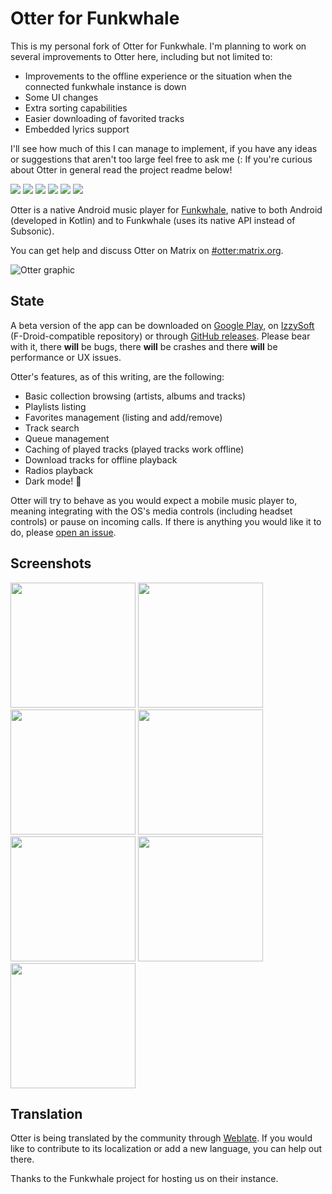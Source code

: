 # Otter for Funkwhale
This is my personal fork of Otter for Funkwhale. I'm planning to work on several improvements to Otter here, including but not limited to:
* Improvements to the offline experience or the situation when the connected funkwhale instance is down
* Some UI changes
* Extra sorting capabilities
* Easier downloading of favorited tracks
* Embedded lyrics support

I'll see how much of this I can manage to implement, if you have any ideas or suggestions that aren't too large feel free to ask me (: If you're curious about Otter in general read the project readme below!

![](https://img.shields.io/github/license/apognu/otter?style=flat-square)
[![](https://img.shields.io/github/workflow/status/apognu/otter/Continuous%20develop%20build?label=develop&style=flat-square)](https://github.com/apognu/otter/actions?query=workflow%3A%22Continuous+develop+build%22)
[![](https://img.shields.io/badge/Play%20Store-otter-informational?style=flat-square)](https://play.google.com/store/apps/details?id=com.github.apognu.otter)
[![](https://img.shields.io/badge/IzzySoft-otter-informational?style=flat-square)](https://apt.izzysoft.de/fdroid/index/apk/com.github.apognu.otter)
[![](https://img.shields.io/badge/APK-otter-informational?style=flat-square)](https://github.com/apognu/otter/releases) [![](https://translate.funkwhale.audio/widgets/otter/-/android/svg-badge.svg)](https://translate.funkwhale.audio/projects/otter/android/)

Otter is a native Android music player for [Funkwhale](https://funkwhale.audio), native to both Android (developed in Kotlin) and to Funkwhale (uses its native API instead of Subsonic).

You can get help and discuss Otter on Matrix on [#otter:matrix.org](https://matrix.to/#/#otter:matrix.org).

![Otter graphic](https://github.com/apognu/otter/raw/develop/app/src/main/play/listings/en-US/graphics/feature-graphic/1.png)

## State

A beta version of the app can be downloaded on [Google Play](https://play.google.com/store/apps/details?id=com.github.apognu.otter), on [IzzySoft](https://apt.izzysoft.de/fdroid/index/apk/com.github.apognu.otter) (F-Droid-compatible repository) or through [GitHub releases](https://github.com/apognu/otter/releases). Please bear with it, there **will** be bugs, there **will** be crashes and there **will** be performance or UX issues.

Otter's features, as of this writing, are the following:

 * Basic collection browsing (artists, albums and tracks)
 * Playlists listing
 * Favorites management (listing and add/remove)
 * Track search
 * Queue management
 * Caching of played tracks (played tracks work offline)
 * Download tracks for offline playback
 * Radios playback
 * Dark mode! 🎉

Otter will try to behave as you would expect a mobile music player to, meaning integrating with the OS's media controls (including headset controls) or pause on incoming calls. If there is anything you would like it to do, please [open an issue](https://github.com/apognu/otter/issues/new).

## Screenshots

<img src="https://github.com/apognu/otter/raw/develop/app/src/main/play/listings/en-US/graphics/phone-screenshots/1.png" width="200" /> <img src="https://github.com/apognu/otter/raw/develop/app/src/main/play/listings/en-US/graphics/phone-screenshots/2.png" width="200" /> <img src="https://github.com/apognu/otter/raw/develop/app/src/main/play/listings/en-US/graphics/phone-screenshots/3.png" width="200" /> <img src="https://github.com/apognu/otter/raw/develop/app/src/main/play/listings/en-US/graphics/phone-screenshots/4.png" width="200" /> <img src="https://github.com/apognu/otter/raw/develop/app/src/main/play/listings/en-US/graphics/phone-screenshots/5.png" width="200" /> <img src="https://github.com/apognu/otter/raw/develop/app/src/main/play/listings/en-US/graphics/phone-screenshots/6.png" width="200" /> <img src="https://github.com/apognu/otter/raw/develop/app/src/main/play/listings/en-US/graphics/phone-screenshots/7.png" width="200" />

## Translation

Otter is being translated by the community through [Weblate](https://translate.funkwhale.audio/projects/otter/android/). If you would like to contribute to its localization or add a new language, you can help out there.

Thanks to the Funkwhale project for hosting us on their instance.
